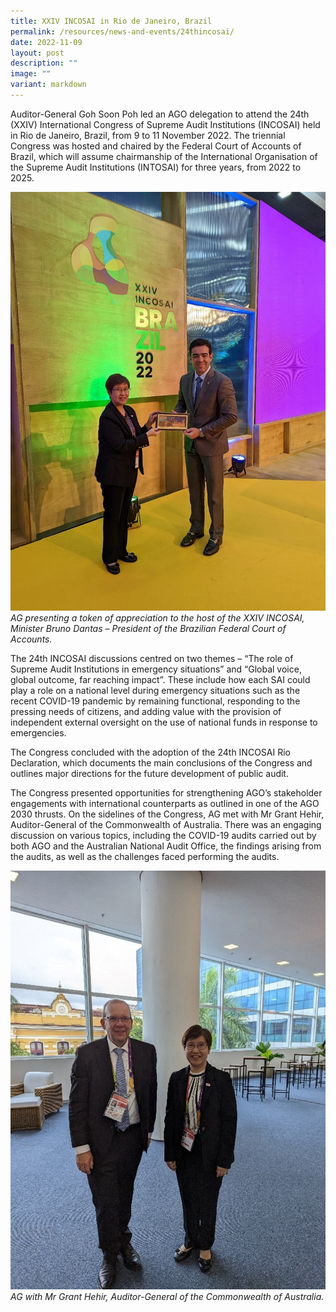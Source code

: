 ```yaml
---
title: XXIV INCOSAI in Rio de Janeiro, Brazil
permalink: /resources/news-and-events/24thincosai/
date: 2022-11-09
layout: post
description: ""
image: ""
variant: markdown
---
```

Auditor-General Goh Soon Poh led an AGO delegation to attend the 24th (XXIV) International Congress of Supreme Audit Institutions (INCOSAI) held in Rio de Janeiro, Brazil, from 9 to 11 November 2022.  The triennial Congress was hosted and chaired by the Federal Court of Accounts of Brazil, which will assume chairmanship of the International Organisation of the Supreme Audit Institutions (INTOSAI) for three years, from 2022 to 2025.  
 
![](/images/News%20&%20Events%20Photos/2022/24thINCOSAI-2.jpg)
*AG presenting a token of appreciation to the host of the XXIV INCOSAI, Minister Bruno Dantas – President of the Brazilian Federal Court of Accounts.*

The 24th INCOSAI discussions centred on two themes – “The role of Supreme Audit Institutions in emergency situations” and “Global voice, global outcome, far reaching impact”. These include how each SAI could play a role on a national level during emergency situations such as the recent COVID-19 pandemic by remaining functional, responding to the pressing needs of citizens, and adding value with the provision of independent external oversight on the use of national funds in response to emergencies.  

The Congress concluded with the adoption of the 24th INCOSAI Rio Declaration, which documents the main conclusions of the Congress and outlines major directions for the future development of public audit. 

The Congress presented opportunities for strengthening AGO’s stakeholder engagements with international counterparts as outlined in one of the AGO 2030 thrusts. On the sidelines of the Congress, AG met with Mr Grant Hehir, Auditor-General of the Commonwealth of Australia. There was an engaging discussion on various topics, including the COVID-19 audits carried out by both AGO and the Australian National Audit Office, the findings arising from the audits, as well as the challenges faced performing the audits.

![](/images/News%20&%20Events%20Photos/2022/24thINCOSAI-3.jpg)
*AG with Mr Grant Hehir, Auditor-General of the Commonwealth of Australia.*